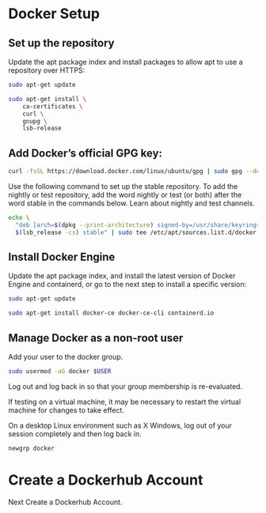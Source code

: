 # Docker Setup


## Set up the repository

Update the apt package index and install packages to allow apt to use a repository over HTTPS:

```bash
sudo apt-get update
```

```bash
sudo apt-get install \
    ca-certificates \
    curl \
    gnupg \
    lsb-release

```

## Add Docker’s official GPG key:

```bash
curl -fsSL https://download.docker.com/linux/ubuntu/gpg | sudo gpg --dearmor -o /usr/share/keyrings/docker-archive-keyring.gpg
```
Use the following command to set up the stable repository. To add the nightly or test repository, add the word nightly or test (or both) after the word stable in the commands below. Learn about nightly and test channels.

```bash
echo \
  "deb [arch=$(dpkg --print-architecture) signed-by=/usr/share/keyrings/docker-archive-keyring.gpg] https://download.docker.com/linux/ubuntu \
  $(lsb_release -cs) stable" | sudo tee /etc/apt/sources.list.d/docker.list > /dev/null
```


## Install Docker Engine

Update the apt package index, and install the latest version of Docker Engine and containerd, or go to the next step to install a specific version:

```bash
sudo apt-get update
```

```bash
sudo apt-get install docker-ce docker-ce-cli containerd.io
```

## Manage Docker as a non-root user
Add your user to the docker group.

```bash
sudo usermod -aG docker $USER
```

Log out and log back in so that your group membership is re-evaluated.

If testing on a virtual machine, it may be necessary to restart the virtual machine for changes to take effect.

On a desktop Linux environment such as X Windows, log out of your session completely and then log back in.

```bash
newgrp docker
```

# Create a Dockerhub Account

Next Create a Dockerhub Account.